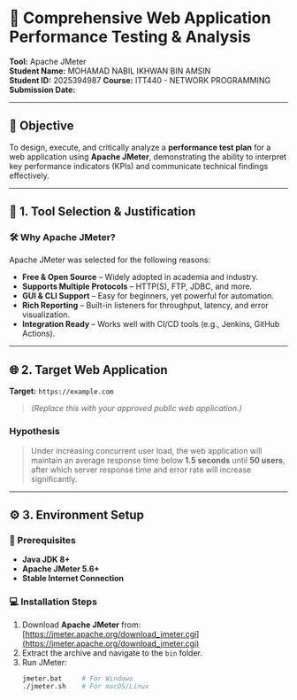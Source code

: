 # 🧪 Comprehensive Web Application Performance Testing & Analysis  
**Tool:** Apache JMeter  
**Student Name:** MOHAMAD NABIL IKHWAN BIN AMSIN  
**Student ID:** 2025394987
**Course:** ITT440 - NETWORK PROGRAMMING 
**Submission Date:** 

---

## 🎯 Objective  
To design, execute, and critically analyze a **performance test plan** for a web application using **Apache JMeter**, demonstrating the ability to interpret key performance indicators (KPIs) and communicate technical findings effectively.

---

## 🧰 1. Tool Selection & Justification  
### 🛠 Why Apache JMeter?
Apache JMeter was selected for the following reasons:
- **Free & Open Source** – Widely adopted in academia and industry.  
- **Supports Multiple Protocols** – HTTP(S), FTP, JDBC, and more.  
- **GUI & CLI Support** – Easy for beginners, yet powerful for automation.  
- **Rich Reporting** – Built-in listeners for throughput, latency, and error visualization.  
- **Integration Ready** – Works well with CI/CD tools (e.g., Jenkins, GitHub Actions).

---

## 🌐 2. Target Web Application  
**Target:** `https://example.com`  
> *(Replace this with your approved public web application.)*  

### Hypothesis  
> Under increasing concurrent user load, the web application will maintain an average response time below **1.5 seconds** until **50 users**, after which server response time and error rate will increase significantly.

---

## ⚙️ 3. Environment Setup  

### 🧩 Prerequisites
- **Java JDK 8+**  
- **Apache JMeter 5.6+**  
- **Stable Internet Connection**

### 💻 Installation Steps
1. Download **Apache JMeter** from: [https://jmeter.apache.org/download_jmeter.cgi](https://jmeter.apache.org/download_jmeter.cgi)  
2. Extract the archive and navigate to the `bin` folder.  
3. Run JMeter:  
   ```bash
   jmeter.bat     # For Windows
   ./jmeter.sh    # For macOS/Linux

